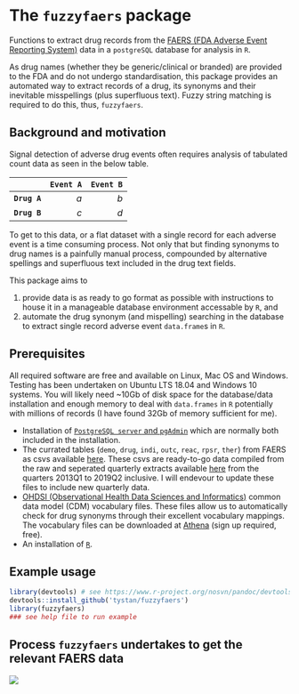 


# The `fuzzyfaers` package

Functions to extract drug records from the [FAERS (FDA Adverse Event Reporting System)](https://www.fda.gov/drugs/surveillance/questions-and-answers-fdas-adverse-event-reporting-system-faers) data in a `postgreSQL` database for analysis in `R`. 

As drug names (whether they be generic/clinical or branded) are provided to the FDA and do not undergo standardisation, this package provides an automated way to extract records of a drug, its synonyms and their inevitable misspellings (plus superfluous text). Fuzzy string matching is required to do this, thus, `fuzzyfaers`.

## Background and motivation

Signal detection of adverse drug events often requires analysis of tabulated count data as seen in the below table.

|         | `Event A`| `Event B` |
|:--------|---------:|----------:|
|**`Drug A`**|       *a*|        *b*|
|**`Drug B`**|       *c*|        *d*|


To get to this data, or a flat dataset with a single record for each adverse event is a time consuming process. Not only that but finding synonyms to drug names is a painfully manual process, compounded by alternative spellings and superfluous text included in the drug text fields.

This package aims to

1. provide data is as ready to go format as possible with instructions to house it in a manageable database environment accessable by `R`, and
2. automate the drug synonym (and mispelling) searching in the database to extract single record adverse event `data.frame`s in `R`.

## Prerequisites

All required software are free and available on Linux, Mac OS and Windows. Testing has been undertaken on Ubuntu LTS 18.04 and Windows 10 systems. You will likely need ~10Gb of disk space for the database/data installation and enough memory to deal with `data.frames` in `R` potentially with millions of records (I have found 32Gb of memory sufficient for me).

* Installation of [`PostgreSQL server` and `pgAdmin`](https://www.postgresql.org/download/) which are normally both included in the installation.
* The currated tables (`demo`, `drug`, `indi`, `outc`, `reac`, `rpsr`, `ther`) from FAERS as csvs available [here](http://dropbox.com). These csvs are ready-to-go data compiled from the raw and seperated quarterly extracts available [here](https://www.fda.gov/drugs/questions-and-answers-fdas-adverse-event-reporting-system-faers/fda-adverse-event-reporting-system-faers-latest-quarterly-data-files) from the quarters 2013Q1 to 2019Q2 inclusive. I will endevour to update these files to include new quarterly data.
* [OHDSI (Observational Health Data Sciences and Informatics)](https://www.ohdsi.org/) common data model (CDM) vocabulary files. These files allow us to automatically check for drug synonyms through their excellent vocabulary mappings. The vocabulary files can be downloaded at [Athena](https://athena.ohdsi.org/) (sign up required, free).
* An installation of [`R`](https://cran.r-project.org/).

## Example usage

```R
library(devtools) # see https://www.r-project.org/nosvn/pandoc/devtools.html
devtools::install_github('tystan/fuzzyfaers')
library(fuzzyfaers)
### see help file to run example


```


## Process `fuzzyfaers` undertakes to get the relevant FAERS data


![](https://github.com/tystan/fuzzyfaers/blob/master/fig/fuzzfaers-scheme.png)



